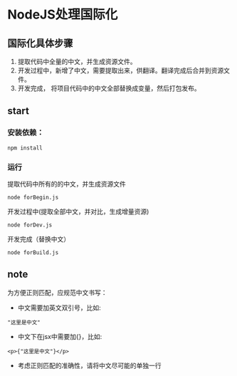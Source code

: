 # NodeJS处理国际化

## 国际化具体步骤

1. 提取代码中全量的中文，并生成资源文件。
2. 开发过程中，新增了中文，需要提取出来，供翻译。翻译完成后合并到资源文件。
3. 开发完成， 将项目代码中的中文全部替换成变量，然后打包发布。

## start

### 安装依赖：
```
npm install
```

### 运行

提取代码中所有的的中文，并生成资源文件
```
node forBegin.js
```

开发过程中(提取全部中文，并对比，生成增量资源)
```
node forDev.js
```

开发完成（替换中文）
```
node forBuild.js
```

## note

为方便正则匹配，应规范中文书写：
* 中文需要加英文双引号，比如: 
```
"这里是中文"
```
* 中文下在jsx中需要加{}，比如: 
```
<p>{"这里是中文"}</p>
```
* 考虑正则匹配的准确性，请将中文尽可能的单独一行
